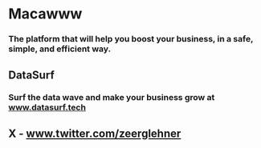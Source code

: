 # Macawww
### The platform that will help you boost your business, in a safe, simple, and efficient way.

## DataSurf
### Surf the data wave and make your business grow at www.datasurf.tech

## X - www.twitter.com/zeerglehner
